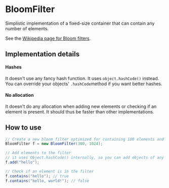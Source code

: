 # BloomFilter

Simplistic implementation of a fixed-size container that can contain any number of elements.
 
 See the [Wikipedia page for Bloom filters](https://en.wikipedia.org/wiki/Bloom_filter).

## Implementation details

#### Hashes
It doesn't use any fancy hash function. It uses `object.hashCode()` instead. You can override your objects' `.hashCode`method if you want better hashes.

#### No allocation
It doesn't do any allocation when adding new elements or checking if an element is present. It should thus be faster than other implementations.

## How to use

```java
// Create a new bloom filter optimized for containing 100 elements and using 1024 bits of memory
BloomFilter f = new BloomFilter(100, 1024);

// Add elements to the filter
// it uses Object.hashCode() internally, so you can add objects of any type
f.add("hello");

// Check if an element is in the filter
f.contains("hello"); // true
f.contains("hello, world!"); // false
```
